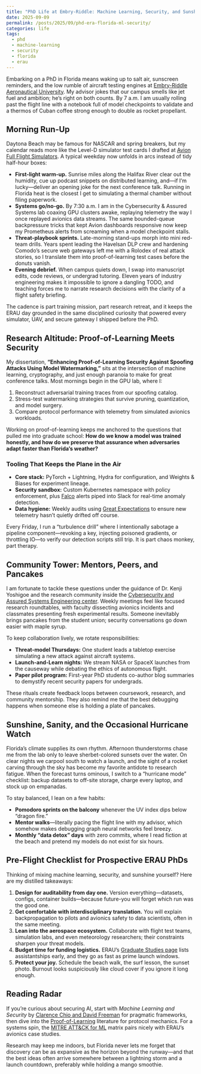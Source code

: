 ```yaml
---
title: "PhD Life at Embry-Riddle: Machine Learning, Security, and Sunshine"
date: 2025-09-09
permalink: /posts/2025/09/phd-era-florida-ml-security/
categories: life
tags:
  - phd
  - machine-learning
  - security
  - florida
  - erau
---
```


Embarking on a PhD in Florida means waking up to salt air, sunscreen reminders, and the low rumble of aircraft testing engines at [Embry-Riddle Aeronautical University](https://www.erau.edu/). My advisor jokes that our campus smells like jet fuel and ambition; he’s right on both counts. By 7 a.m. I am usually rolling past the flight line with a notebook full of model checkpoints to validate and a thermos of Cuban coffee strong enough to double as rocket propellant.

## Morning Run-Up

Daytona Beach may be famous for NASCAR and spring breakers, but my calendar reads more like the Level-D simulator test cards I drafted at [Avion Full Flight Simulators](/posts/2025/09/avion-level-d-ffs/). A typical weekday now unfolds in arcs instead of tidy half-hour boxes:

* **First-light warm-up.** Sunrise miles along the Halifax River clear out the humidity, cue up podcast snippets on distributed learning, and—if I’m lucky—deliver an opening joke for the next conference talk. Running in Florida heat is the closest I get to simulating a thermal chamber without filing paperwork.
* **Systems go/no-go.** By 7:30 a.m. I am in the Cybersecurity & Assured Systems lab coaxing GPU clusters awake, replaying telemetry the way I once replayed avionics data streams. The same bounded-queue backpressure tricks that kept Avion dashboards responsive now keep my Prometheus alerts from screaming when a model checkpoint stalls.
* **Threat-playbook sprints.** Late-morning stand-ups morph into mini red-team drills. Years spent leading the Havelsan DLP crew and hardening Comodo’s secure web gateways left me with a Rolodex of real attack stories, so I translate them into proof-of-learning test cases before the donuts vanish.
* **Evening debrief.** When campus quiets down, I swap into manuscript edits, code reviews, or undergrad tutoring. Eleven years of industry engineering makes it impossible to ignore a dangling TODO, and teaching forces me to narrate research decisions with the clarity of a flight safety briefing.

The cadence is part training mission, part research retreat, and it keeps the ERAU day grounded in the same disciplined curiosity that powered every simulator, UAV, and secure gateway I shipped before the PhD.

## Research Altitude: Proof-of-Learning Meets Security

My dissertation, **“Enhancing Proof-of-Learning Security Against Spoofing Attacks Using Model Watermarking,”** sits at the intersection of machine learning, cryptography, and just enough paranoia to make for great conference talks. Most mornings begin in the GPU lab, where I:

1. Reconstruct adversarial training traces from our spoofing catalog.
2. Stress-test watermarking strategies that survive pruning, quantization, and model surgery.
3. Compare protocol performance with telemetry from simulated avionics workloads.

Working on proof-of-learning keeps me anchored to the questions that pulled me into graduate school: **How do we know a model was trained honestly, and how do we preserve that assurance when adversaries adapt faster than Florida’s weather?**

### Tooling That Keeps the Plane in the Air

* **Core stack:** PyTorch + Lightning, Hydra for configuration, and Weights & Biases for experiment lineage.
* **Security sandbox:** Custom Kubernetes namespace with policy enforcement, plus [Falco](https://falco.org/) alerts piped into Slack for real-time anomaly detection.
* **Data hygiene:** Weekly audits using [Great Expectations](https://greatexpectations.io/) to ensure new telemetry hasn’t quietly drifted off course.

Every Friday, I run a “turbulence drill” where I intentionally sabotage a pipeline component—revoking a key, injecting poisoned gradients, or throttling IO—to verify our detection scripts still trip. It is part chaos monkey, part therapy.

## Community Tower: Mentors, Peers, and Pancakes

I am fortunate to tackle these questions under the guidance of Dr. Kenji Yoshigoe and the research community inside the [Cybersecurity and Assured Systems Engineering center](https://erau.edu/research/cybersecurity-assured-systems). Weekly meetings feel like focused research roundtables, with faculty dissecting avionics incidents and classmates presenting fresh experimental results. Someone inevitably brings pancakes from the student union; security conversations go down easier with maple syrup.

To keep collaboration lively, we rotate responsibilities:

* **Threat-model Thursdays:** One student leads a tabletop exercise simulating a new attack against aircraft systems.
* **Launch-and-Learn nights:** We stream NASA or SpaceX launches from the causeway while debating the ethics of autonomous flight.
* **Paper pilot program:** First-year PhD students co-author blog summaries to demystify recent security papers for undergrads.

These rituals create feedback loops between coursework, research, and community mentorship. They also remind me that the best debugging happens when someone else is holding a plate of pancakes.

## Sunshine, Sanity, and the Occasional Hurricane Watch

Florida’s climate supplies its own rhythm. Afternoon thunderstorms chase me from the lab only to leave sherbet-colored sunsets over the water. On clear nights we carpool south to watch a launch, and the sight of a rocket carving through the sky has become my favorite antidote to research fatigue. When the forecast turns ominous, I switch to a “hurricane mode” checklist: backup datasets to off-site storage, charge every laptop, and stock up on empanadas.

To stay balanced, I lean on a few habits:

* **Pomodoro sprints on the balcony** whenever the UV index dips below “dragon fire.”
* **Mentor walks**—literally pacing the flight line with my advisor, which somehow makes debugging graph neural networks feel breezy.
* **Monthly “data detox” days** with zero commits, where I read fiction at the beach and pretend my models do not exist for six hours.

## Pre-Flight Checklist for Prospective ERAU PhDs

Thinking of mixing machine learning, security, and sunshine yourself? Here are my distilled takeaways:

1. **Design for auditability from day one.** Version everything—datasets, configs, container builds—because future-you will forget which run was the good one.
2. **Get comfortable with interdisciplinary translation.** You will explain backpropagation to pilots and avionics safety to data scientists, often in the same meeting.
3. **Lean into the aerospace ecosystem.** Collaborate with flight test teams, simulation labs, and even meteorology researchers; their constraints sharpen your threat models.
4. **Budget time for funding logistics.** ERAU’s [Graduate Studies page](https://erau.edu/degrees/graduate) lists assistantships early, and they go as fast as prime launch windows.
5. **Protect your joy.** Schedule the beach walk, the surf lesson, the sunset photo. Burnout looks suspiciously like cloud cover if you ignore it long enough.

## Reading Radar

If you’re curious about securing AI, start with *Machine Learning and Security* by [Clarence Chio and David Freeman](https://www.oreilly.com/library/view/machine-learning-and/9781491979897/) for pragmatic frameworks, then dive into the [Proof-of-Learning](https://arxiv.org/abs/2103.06217) literature for protocol mechanics. For a systems spin, the [MITRE ATT&CK for ML](https://attack.mitre.org/techniques/ML/) matrix pairs nicely with ERAU’s avionics case studies.

Research may keep me indoors, but Florida never lets me forget that discovery can be as expansive as the horizon beyond the runway—and that the best ideas often arrive somewhere between a lightning storm and a launch countdown, preferably while holding a mango smoothie.

